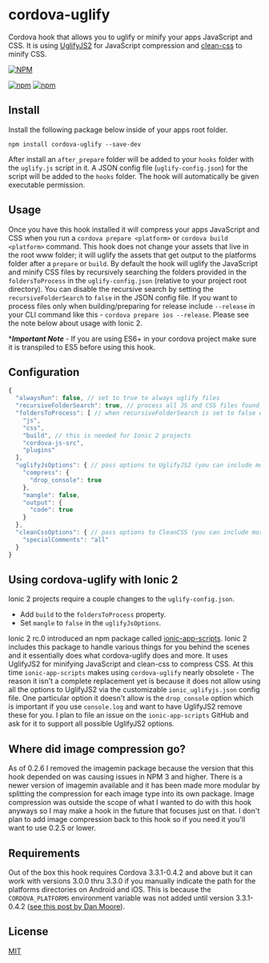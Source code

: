 # cordova-uglify

Cordova hook that allows you to uglify or minify your apps JavaScript and CSS.  It is using [UglifyJS2](https://github.com/mishoo/UglifyJS2) for JavaScript compression and [clean-css](https://github.com/GoalSmashers/clean-css) to minify CSS.

[![NPM](https://nodei.co/npm/cordova-uglify.png?downloads=true&stars=true)](https://nodei.co/npm/cordova-uglify/)

[![npm](https://img.shields.io/npm/dw/localeval.svg)](https://github.com/rossmartin/cordova-uglify)
[![npm](https://img.shields.io/npm/dm/localeval.svg)](https://github.com/rossmartin/cordova-uglify)

## Install
Install the following package below inside of your apps root folder.
```
npm install cordova-uglify --save-dev
```
After install an `after_prepare` folder will be added to your `hooks` folder with the `uglify.js` script in it.  A JSON config file (`uglify-config.json`) for the script will be added to the `hooks` folder.  The hook will automatically be given executable permission.

## Usage
Once you have this hook installed it will compress your apps JavaScript and CSS when you run a `cordova prepare <platform>` or `cordova build <platform>` command.  This hook does not change your assets that live in the root www folder; it will uglify the assets that get output to the platforms folder after a `prepare` or `build`.  By default the hook will uglify the JavaScript and minify CSS files by recursively searching the folders provided in the `foldersToProcess` in the `uglify-config.json` (relative to your project root directory).  You can disable the recursive search by setting the `recursiveFolderSearch` to `false` in the JSON config file.  If you want to process files only when building/preparing for release include `--release` in your CLI command like this - `cordova prepare ios --release`.  Please see the note below about usage with Ionic 2.


*___Important Note___ - If you are using ES6+ in your cordova project make sure it is transpiled to ES5 before using this hook.

## Configuration
```javascript
{
  "alwaysRun": false, // set to true to always uglify files
  "recursiveFolderSearch": true, // process all JS and CSS files found in foldersToProcess
  "foldersToProcess": [ // when recursiveFolderSearch is set to false only files in these directories will be processed
    "js",
    "css",
    "build", // this is needed for Ionic 2 projects
	"cordova-js-src",
	"plugins"
  ],
  "uglifyJsOptions": { // pass options to UglifyJS2 (you can include more than these below)
    "compress": {
      "drop_console": true
    },
    "mangle": false,
    "output": {
      "code": true
    }
  },
  "cleanCssOptions": { // pass options to CleanCSS (you can include more than these below)
    "specialComments": "all"
  }
}
```

## Using cordova-uglify with Ionic 2
Ionic 2 projects require a couple changes to the `uglify-config.json`.
* Add `build` to the `foldersToProcess` property.
* Set `mangle` to `false` in the `uglifyJsOptions`.

Ionic 2 rc.0 introduced an npm package called [ionic-app-scripts](https://github.com/driftyco/ionic-app-scripts).  Ionic 2 includes this package to handle various things for you behind the scenes and it essentially does what cordova-uglify does and more.  It uses UglifyJS2 for minifying JavaScript and clean-css to compress CSS.  At this time `ionic-app-scripts` makes using `cordova-uglify` nearly obsolete - The reason it isn't a complete replacement yet is because it does not allow using all the options to UglifyJS2 via the customizable `ionic_uglifyjs.json` config file.  One particular option it doesn't allow is the `drop_console` option which is important if you use `console.log` and want to have UglifyJS2 remove these for you.  I plan to file an issue on the `ionic-app-scripts` GitHub and ask for it to support all possible UglifyJS2 options.

## Where did image compression go?
As of 0.2.6 I removed the imagemin package because the version that this hook depended on was causing issues in NPM 3 and higher.  There is a newer version of imagemin available and it has been made more modular by splitting the compression for each image type into its own package.  Image compression was outside the scope of what I wanted to do with this hook anyways so I may make a hook in the future that focuses just on that.  I don't plan to add image compression back to this hook so if you need it you'll want to use 0.2.5 or lower.

## Requirements
Out of the box this hook requires Cordova 3.3.1-0.4.2 and above but it can work with versions 3.0.0 thru 3.3.0 if you manually indicate the path for the platforms directories on Android and iOS.  This is because the `CORDOVA_PLATFORMS` environment variable was not added until version 3.3.1-0.4.2 ([see this post by Dan Moore](http://www.mooreds.com/wordpress/archives/1425)).

## License
[MIT](https://github.com/rossmartin/cordova-uglify/blob/master/LICENSE)
